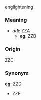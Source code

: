 englightening
### Meaning
+ _adj_: ZZA
	+ __eg__: ZZB

### Origin

ZZC

### Synonym

__eg__: ZZD

+ ZZE


